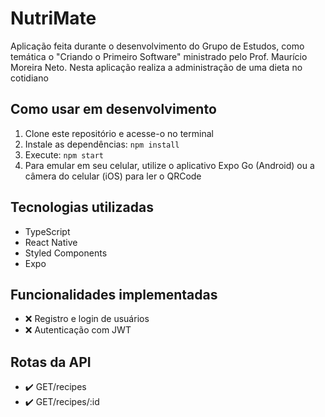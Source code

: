 # NutriMate

Aplicação feita durante o desenvolvimento do Grupo de Estudos, como temática o "Criando o Primeiro Software" ministrado pelo Prof. Maurício Moreira Neto. Nesta aplicação realiza a administração de uma dieta no cotidiano

## Como usar em desenvolvimento

1. Clone este repositório e acesse-o no terminal
2. Instale as dependências: `npm install`
3. Execute: `npm start`
4. Para emular em seu celular, utilize o aplicativo Expo Go (Android) ou a câmera do celular (iOS) para ler o QRCode

## Tecnologias utilizadas

- TypeScript
- React Native
- Styled Components
- Expo

## Funcionalidades implementadas

- ❌ Registro e login de usuários
- ❌ Autenticação com JWT

## Rotas da API

- ✔️ GET/recipes
- ✔️ GET/recipes/:id
